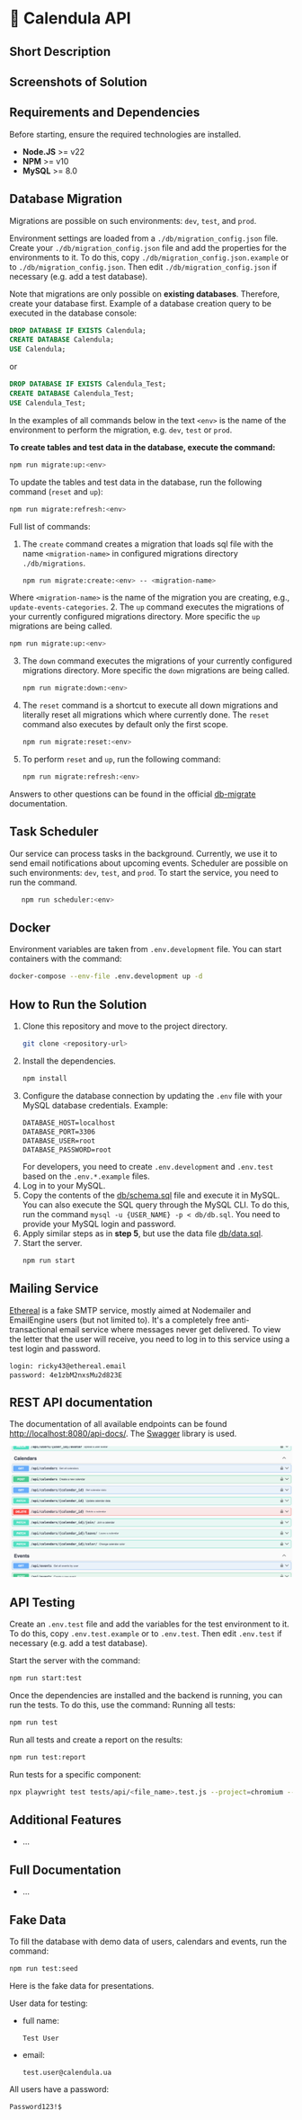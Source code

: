 # 🌼 Calendula API

## Short Description


## Screenshots of Solution


## Requirements and Dependencies
Before starting, ensure the required technologies are installed.
- **Node.JS** >= v22
- **NPM** >= v10
- **MySQL** >= 8.0



## Database Migration
Migrations are possible on such environments: `dev`, `test`, and `prod`. 

Environment settings are loaded from a `./db/migration_config.json` file. Create your `./db/migration_config.json` file and add the properties for the environments to it. To do this, copy `./db/migration_config.json.example` or to `./db/migration_config.json`. Then edit `./db/migration_config.json` if necessary (e.g. add a test database).

Note that migrations are only possible on **existing databases**. Therefore, create your database first. Example of a database creation query to be executed in the database console:
```sql
DROP DATABASE IF EXISTS Calendula;
CREATE DATABASE Calendula;
USE Calendula;
```
or 
```sql
DROP DATABASE IF EXISTS Calendula_Test;
CREATE DATABASE Calendula_Test;
USE Calendula_Test;
```
In the examples of all commands below in the text `<env>` is the name of the environment to perform the migration, e.g. `dev`, `test` or `prod`.

**To create tables and test data in the database, execute the command:**
```bash
npm run migrate:up:<env>
```
To update the tables and test data in the database, run the following command (`reset` and `up`):
```bash
npm run migrate:refresh:<env>
```
Full list of commands:
1. The `create` command creates a migration that loads sql file with the name `<migration-name>` in configured migrations directory `./db/migrations`. 
   ```bash
   npm run migrate:create:<env> -- <migration-name>
   ```
  Where `<migration-name>` is the name of the migration you are creating, e.g., `update-events-categories`.
2. The `up` command executes the migrations of your currently configured migrations directory. More specific the `up` migrations are being called.
   ```bash
   npm run migrate:up:<env>
   ```
3. The `down` command executes the migrations of your currently configured migrations directory. More specific the `down` migrations are being called.
   ```bash
   npm run migrate:down:<env>
   ```
4. The `reset` command is a shortcut to execute all down migrations and literally reset all migrations which where currently done. The `reset` command also executes by default only the first scope.
   ```bash
   npm run migrate:reset:<env>
   ```
5. To perform `reset` and `up`, run the following command:
   ```bash
   npm run migrate:refresh:<env>
   ```

Answers to other questions can be found in the official [db-migrate](https://db-migrate.readthedocs.io/en/latest/) documentation.

## Task Scheduler

Our service can process tasks in the background. Currently, we use it to send email notifications about upcoming events.
Scheduler are possible on such environments: `dev`, `test`, and `prod`.
To start the service, you need to run the command.
```bash
   npm run scheduler:<env>
   ```

## Docker
Environment variables are taken from `.env.development` file. You can start containers with the command:
```bash
docker-compose --env-file .env.development up -d
```



## How to Run the Solution
1. Clone this repository and move to the project directory.
   ```bash
   git clone <repository-url>
   ```
2. Install the dependencies.
   ```bash
   npm install
   ```
3. Configure the database connection by updating the `.env` file with your MySQL database credentials. Example:
   ```
   DATABASE_HOST=localhost
   DATABASE_PORT=3306
   DATABASE_USER=root
   DATABASE_PASSWORD=root
   ```
   For developers, you need to create `.env.development` and `.env.test` based on the `.env.*.example` files.
4. Log in to your MySQL. 
5. Copy the contents of the [db/schema.sql](db/schema.sql) file and execute it in MySQL. You can also execute the SQL query through the MySQL CLI. To do this, run the command `mysql -u {USER_NAME} -p < db/db.sql`. You need to provide your MySQL login and password.
6. Apply similar steps as in **step 5**, but use the data file [db/data.sql](db/data.sql).
7. Start the server.
   ```bash
   npm run start
   ```
   


## Mailing Service
[Ethereal](https://ethereal.email/) is a fake SMTP service, mostly aimed at Nodemailer and EmailEngine users (but not limited to). It's a completely free anti-transactional email service where messages never get delivered.
To view the letter that the user will receive, you need to log in to this service using a test login and password.

```text
login: ricky43@ethereal.email
password: 4e1zbM2nxsMu2d823E
```



## REST API documentation
The documentation of all available endpoints can be found [http://localhost:8080/api-docs/](http://localhost:8080/api-docs/). The [Swagger](https://swagger.io/) library is used.

![](docs/swagger.png)



## API Testing
Create an `.env.test` file and add the variables for the test environment to it. To do this, copy `.env.test.example` or to `.env.test`. Then edit `.env.test` if necessary (e.g. add a test database).

Start the server with the command:
```bash
npm run start:test
```
Once the dependencies are installed and the backend is running, you can run the tests. To do this, use the command:
Running all tests:
```bash
npm run test
```
Run all tests and create a report on the results:
```bash
npm run test:report
```
Run tests for a specific component:
```bash
npx playwright test tests/api/<file_name>.test.js --project=chromium --debug
```



## Additional Features
- ...



## Full Documentation
- ...



## Fake Data
To fill the database with demo data of users, calendars and events, run the command:
```bash
npm run test:seed
```
Here is the fake data for presentations.

User data for testing:
* full name:
   ```text
   Test User
   ```
* email:
  ```text
  test.user@calendula.ua
  ```
All users have a password: 
```text
Password123!$
```

